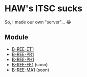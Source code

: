 # HAW's ITSC sucks

So, I made our own "server"... 😂

## Module

- [B-REE-ET1](./res/B-REE-ET1/B-REE-ET1.md)
- [B-REE-PR1](./res/B-REE-PR1/B-REE-PR1.md)
- [B-REE-PH1](./res/B-REE-PH1/B-REE-PH1.md)
- [B-REE-EE1](./res/B-REE-EE1/B-REE-EE1.md) (soon)
- [B-REE-MA1](./res/B-REE-MA1/B-REE-MA1.md) (soon)
